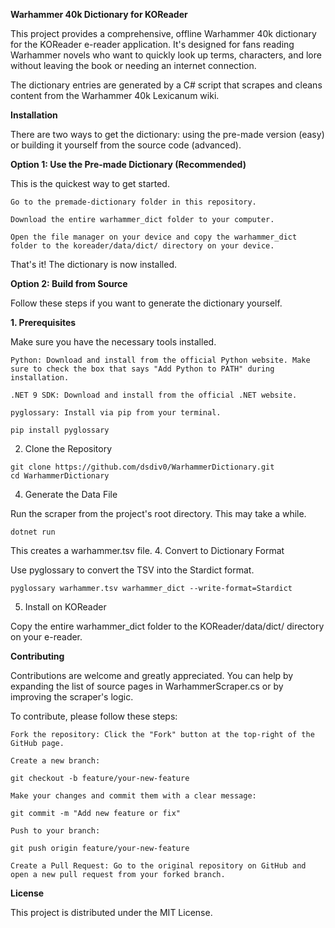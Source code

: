 **Warhammer 40k Dictionary for KOReader**

This project provides a comprehensive, offline Warhammer 40k dictionary for the KOReader e-reader application. It's designed for fans reading Warhammer novels who want to quickly look up terms, characters, and lore without leaving the book or needing an internet connection.

The dictionary entries are generated by a C# script that scrapes and cleans content from the Warhammer 40k Lexicanum wiki.

**Installation**

There are two ways to get the dictionary: using the pre-made version (easy) or building it yourself from the source code (advanced).

**Option 1: Use the Pre-made Dictionary (Recommended)**

This is the quickest way to get started.

    Go to the premade-dictionary folder in this repository.

    Download the entire warhammer_dict folder to your computer.

    Open the file manager on your device and copy the warhammer_dict folder to the koreader/data/dict/ directory on your device.

That's it! The dictionary is now installed.

**Option 2: Build from Source**

Follow these steps if you want to generate the dictionary yourself.

**1. Prerequisites**

Make sure you have the necessary tools installed.

    Python: Download and install from the official Python website. Make sure to check the box that says "Add Python to PATH" during installation.

    .NET 9 SDK: Download and install from the official .NET website.

    pyglossary: Install via pip from your terminal.

    pip install pyglossary

2. Clone the Repository
```
git clone https://github.com/dsdiv0/WarhammerDictionary.git
cd WarhammerDictionary
```
4. Generate the Data File

Run the scraper from the project's root directory. This may take a while.
```
dotnet run
```
This creates a warhammer.tsv file.
4. Convert to Dictionary Format

Use pyglossary to convert the TSV into the Stardict format.
```
pyglossary warhammer.tsv warhammer_dict --write-format=Stardict
```
5. Install on KOReader

Copy the entire warhammer_dict folder to the KOReader/data/dict/ directory on your e-reader.

**Contributing**

Contributions are welcome and greatly appreciated. You can help by expanding the list of source pages in WarhammerScraper.cs or by improving the scraper's logic.

To contribute, please follow these steps:

    Fork the repository: Click the "Fork" button at the top-right of the GitHub page.

    Create a new branch:

    git checkout -b feature/your-new-feature

    Make your changes and commit them with a clear message:

    git commit -m "Add new feature or fix"

    Push to your branch:

    git push origin feature/your-new-feature

    Create a Pull Request: Go to the original repository on GitHub and open a new pull request from your forked branch.
    
**License**

This project is distributed under the MIT License.

